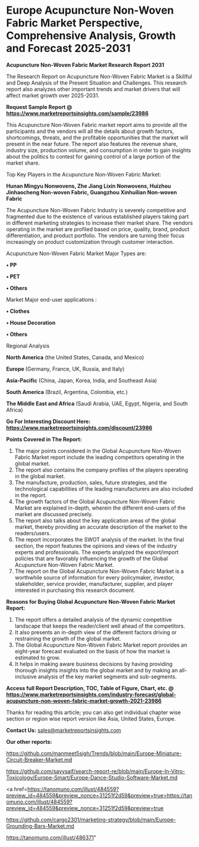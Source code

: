 # Europe Acupuncture Non-Woven Fabric Market Perspective, Comprehensive Analysis, Growth and Forecast 2025-2031

<strong>Acupuncture Non-Woven Fabric Market Research Report 2031</strong>

The Research Report on Acupuncture Non-Woven Fabric Market is a Skillful and Deep Analysis of the Present Situation and Challenges. This research report also analyzes other important trends and market drivers that will affect market growth over 2025-2031.

<strong>Request Sample Report @ <a href=https://www.marketreportsinsights.com/sample/23986>https://www.marketreportsinsights.com/sample/23986</a></strong>

This Acupuncture Non-Woven Fabric market report aims to provide all the participants and the vendors will all the details about growth factors, shortcomings, threats, and the profitable opportunities that the market will present in the near future. The report also features the revenue share, industry size, production volume, and consumption in order to gain insights about the politics to contest for gaining control of a large portion of the market share.

Top Key Players in the Acupuncture Non-Woven Fabric Market:

<strong>Hunan Mingyu Nonwovens, Zhe Jiang Lixin Nonwovens, Huizhou Jinhaocheng Non-woven Fabric, Guangzhou Xinhuilian Non-woven Fabric</strong>

The Acupuncture Non-Woven Fabric Industry is severely competitive and fragmented due to the existence of various established players taking part in different marketing strategies to increase their market share. The vendors operating in the market are profiled based on price, quality, brand, product differentiation, and product portfolio. The vendors are turning their focus increasingly on product customization through customer interaction.

Acupuncture Non-Woven Fabric Market Major Types are:

<strong>• PP

• PET

• Others</strong>

Market Major end-user applications :

<strong>• Clothes

• House Decoration

• Others</strong>

Regional Analysis

</u><strong><b>North America</b></strong> (the United States, Canada, and Mexico)

<strong><b>Europe </b></strong>(Germany, France, UK, Russia, and Italy)

<strong><b>Asia-Pacific</b></strong> (China, Japan, Korea, India, and Southeast Asia)

<strong><b>South America</b></strong> (Brazil, Argentina, Colombia, etc.)

<strong><b>The Middle East and Africa</b></strong> (Saudi Arabia, UAE, Egypt, Nigeria, and South Africa)

<strong>Go For Interesting Discount Here: <a href=https://www.marketreportsinsights.com/discount/23986>https://www.marketreportsinsights.com/discount/23986</a></strong>

<strong>Points Covered in The Report:</strong>
<ol>
  <li>The major points considered in the Global Acupuncture Non-Woven Fabric Market report include the leading competitors operating in the global market.</li>
  <li>The report also contains the company profiles of the players operating in the global market.</li>
  <li>The manufacture, production, sales, future strategies, and the technological capabilities of the leading manufacturers are also included in the report.</li>
  <li>The growth factors of the Global Acupuncture Non-Woven Fabric Market are explained in-depth, wherein the different end-users of the market are discussed precisely.</li>
  <li>The report also talks about the key application areas of the global market, thereby providing an accurate description of the market to the readers/users.</li>
  <li>The report incorporates the SWOT analysis of the market. In the final section, the report features the opinions and views of the industry experts and professionals. The experts analyzed the export/import policies that are favorably influencing the growth of the Global Acupuncture Non-Woven Fabric Market.</li>
  <li>The report on the Global Acupuncture Non-Woven Fabric Market is a worthwhile source of information for every policymaker, investor, stakeholder, service provider, manufacturer, supplier, and player interested in purchasing this research document.</li>
</ol>
<strong>Reasons for Buying Global Acupuncture Non-Woven Fabric Market Report:</strong>

<ol>
  <li>The report offers a detailed analysis of the dynamic competitive landscape that keeps the reader/client well ahead of the competitors.</li>
  <li>It also presents an in-depth view of the different factors driving or restraining the growth of the global market.</li>
  <li>The Global Acupuncture Non-Woven Fabric Market report provides an eight-year forecast evaluated on the basis of how the market is estimated to grow.</li>
  <li>It helps in making aware business decisions by having providing thorough insights insights into the global market and by making an all-inclusive analysis of the key market segments and sub-segments.</li>
</ol>
<strong>Access full Report Description, TOC, Table of Figure, Chart, etc. @ <a href=https://www.marketreportsinsights.com/industry-forecast/global-acupuncture-non-woven-fabric-market-growth-2021-23986>https://www.marketreportsinsights.com/industry-forecast/global-acupuncture-non-woven-fabric-market-growth-2021-23986</a></strong>


Thanks for reading this article; you can also get individual chapter wise section or region wise report version like Asia, United States, Europe.

<strong>Contact Us:</strong>
sales@marketreportsinsights.com

<strong>Our other reports:</strong>

<a href=https://github.com/manmeet5sigh/Trends/blob/main/Europe-Miniature-Circuit-Breaker-Market.md>https://github.com/manmeet5sigh/Trends/blob/main/Europe-Miniature-Circuit-Breaker-Market.md</a>

<a href=https://github.com/sayysaif/search-report-re/blob/main/Europe-In-Vitro-Toxicology/Europe-Smart/Europe-Dance-Studio-Software-Market.md>https://github.com/sayysaif/search-report-re/blob/main/Europe-In-Vitro-Toxicology/Europe-Smart/Europe-Dance-Studio-Software-Market.md</a>

<a href=https://tanomuno.com/illust/484559?preview_id=484559&preview_nonce=31251f2d59&preview=true>https://tanomuno.com/illust/484559?preview_id=484559&preview_nonce=31251f2d59&preview=true</a>

<a href=https://github.com/cargo2301/marketing-strategy/blob/main/Europe-Grounding-Bars-Market.md>https://github.com/cargo2301/marketing-strategy/blob/main/Europe-Grounding-Bars-Market.md</a>

<a href=https://tanomuno.com/illust/486371>https://tanomuno.com/illust/486371</a>"
